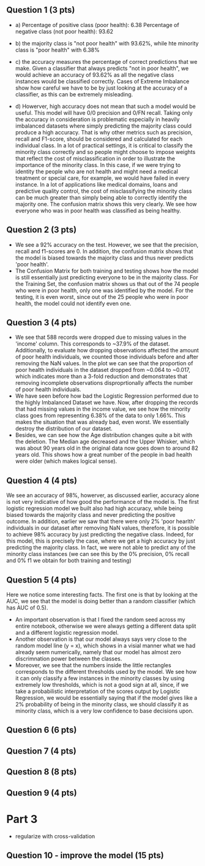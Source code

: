 ## Question 1 (3 pts)

- a)
Percentage of positive class (poor health):  6.38
Percentage of negative class (not poor health):  93.62

- b) 
the majority class is "not poor health" with 93.62%, while hte minority class is "poor health" with 6.38%

- c) 
the accuracy measures the percentage of correct predictions that we make. Given a classifier that always predicts "not in poor health", we would achieve an accuracy of 93.62% as all the negative class instances would be classified correctly. 
Cases of Extreme Imbalance show how careful we have to be by just looking at the accuracy of a classifier, as this can be extremely misleading.

- d)
Howerver, high accuracy does not mean that such a model would be useful. This model will have 0/0 precision and 0/FN recall. Taking only the accuracy in consideration is problematic especially in heavily imbalanced datasets where simply predicting the majority class could produce a high accuracy.
That is why other metrics such as precision, recall and F1-score, should be considered and calculated for each individual class. In a lot of practical settings, it is critical to classify the minority class correctly and so people might choose to impose weights that reflect the cost of misclassification in order to illustrate the importance of the minority class.
In this case, if we were trying to identity the people who are not health and might need a medical treatment or special care, for example, we would have failed in every instance. In a lot of applications like medical domains, loans and predictive quality control, the cost of misclassifying the minority class can be much greater than simply being able to correctly identify the majority one. 
The confusion matrix shows this very clearly. We see how everyone who was in poor health was classified as being healthy. 

## Question 2 (3 pts)

- We see a 92% accuracy on the test. However, we see that the precision, recall and f1-scores are 0. In addition, the confusion matrix shows that the model is biased towards the majority class and thus never predicts 'poor health'. 
- The Confusion Matrix for both training and testing shows how the model is still essentially just predicting everyone to be in the majority class. For the Training Set, the confusion matrix shows us that out of the 74 people who were in poor health, only one was identified by the model. For the testing, it is even worst, since out of the 25 people who were in poor health, the model could not identify even one. 

## Question 3 (4 pts)

- We see that 588 records were dropped due to missing values in the 'income' column. This corresponds to ~37.9% of the dataset. Additionally, to evaluate how dropping observations affected the amount of poor health individuals, we counted those individuals before and after removing the NaN values. In the plot we can see that the proportion of poor health individuals in the dataset dropped from ~0.064 to ~0.017, which indicates more than a 3-fold reduction and demonstrates that removing incomplete observations disproprtionally affects the number of poor health individuals.
- We have seen before how bad the Logistic Regression performed due to the highly Imbalanced Dataset we have. Now, after dropping the records that had missing values in the income value, we see how the minority class goes from representing 6.38% of the data to only 1.66%. This makes the situation that was already bad, even worst. We essentially destroy the distribution of our dataset.
- Besides, we can see how the Age distribution changes quite a bit with the deletion. The Median age decreased and the Upper Whisker, which was about 90 years old in the original data now goes down to around 82 years old. This shows how a great number of the people in bad health were older (which makes logical sense).

## Question 4 (4 pts)
We see an accuracy of 98%, howerver, as discussed earlier, accuracy alone is not very indicative of how good the performance of the model is. The first logistic regression model we built also had high accuracy, while being biased towards the majority class and never predicting the positive outcome. In addition, earlier we saw that there were only 2% 'poor hearlth' individuals in our dataset after removing NaN values, therefore, it is possible to achieve 98% accuracy by just predicting the negative class.
Indeed, for this model, this is precisely the case, where we get a high accuracy by just predicting the majority class. In fact, we were not able to predict any of the minority class instances (we can see this by the 0% precision, 0% recall and 0% f1 we obtain for both training and testing)


## Question 5 (4 pts)
Here we notice some interesting facts. The first one is that by looking at the AUC, we see that the model is doing better than a random classifier (which has AUC of 0.5). 
- An important observation is that I fixed the random seed across my entire notebook, otherwise we were always getting a different data split and a different logistic regression model.
- Another observation is that our model always says very close to the random model line (y = x), which shows in a visial manner what we had already seem numerically, namely that our model has almost zero discrimnation power between the classes.
- Moreover, we see that the numbers inside the little rectangles corresponds to the different thresholds used by the model. We see how it can only classify a few instances in the minority classes by using extremely low thresholds, which is not a good sign at all, since, if we take a probabilistic interpretation of the scores output by Logistic Regression, we would be essentially saying that if the model gives like a 2% probability of being in the minority class, we should classify it as minority class, which is a very low confidence to base decisions upon.
## Question 6 (6 pts)
## Question 7 (4 pts)
## Question 8 (8 pts)
## Question 9 (4 pts)

# Part 3
- regularize with cross-validation
## Question 10 - improve the model (15 pts)


